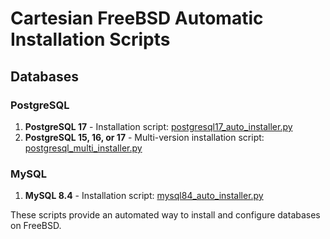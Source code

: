 # Cartesian FreeBSD Automatic Installation Scripts

## Databases

### PostgreSQL

1. **PostgreSQL 17** - Installation script: [postgresql17_auto_installer.py](postgresql17_auto_installer.py)
2. **PostgreSQL 15, 16, or 17** - Multi-version installation script: [postgresql_multi_installer.py](postgresql_multi_installer.py)

### MySQL

1. **MySQL 8.4** - Installation script: [mysql84_auto_installer.py](mysql84_auto_installer.py)

These scripts provide an automated way to install and configure databases on FreeBSD.

